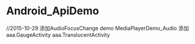 # Android_ApiDemo 
//2015-10-29
添加AudioFocusChange demo
MediaPlayerDemo_Audio
添加aaa.GaugeActivity aaa.TranslucentActivity
